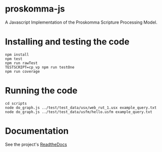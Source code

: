 # proskomma-js
A Javascript Implementation of the Proskomma Scripture Processing Model.

# Installing and testing the code
```
npm install
npm test
npm run rawTest
TESTSCRIPT=cp_vp npm run testOne
npm run coverage
```

# Running the code
```
cd scripts
node do_graph.js ../test/test_data/usx/web_rut_1.usx example_query.txt
node do_graph.js ../test/test_data/usfm/hello.usfm example_query.txt
```

# Documentation
See the project's [ReadtheDocs](https://doc.proskomma.bible)
